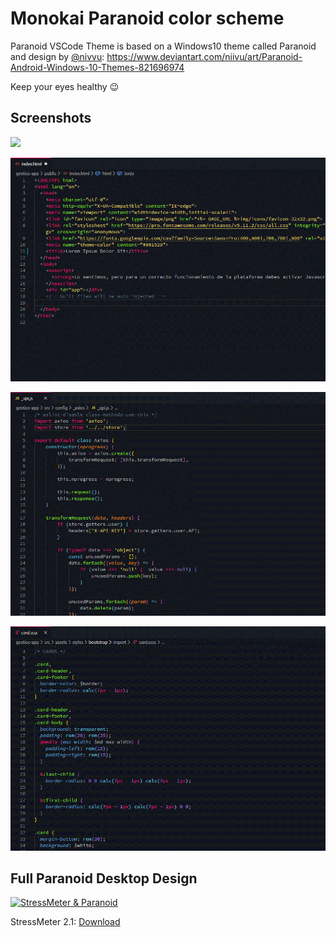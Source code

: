 # Monokai Paranoid color scheme

Paranoid VSCode Theme is based on a Windows10 theme called Paranoid and design by [@nivvu](https://www.deviantart.com/niivu): https://www.deviantart.com/niivu/art/Paranoid-Android-Windows-10-Themes-821696974

Keep your eyes healthy 😉

## Screenshots
![](https://i.gyazo.com/54eaa850ceb9325d1162b3f5070478d0.png)

![](https://github.com/50l3r/paranoid-vscode-theme/blob/master/images/html.png?raw=true)

![](https://github.com/50l3r/paranoid-vscode-theme/blob/master/images/js.png?raw=true)

![](https://github.com/50l3r/paranoid-vscode-theme/blob/master/images/scss.png?raw=true)

## Full Paranoid Desktop Design

[![StressMeter & Paranoid](https://i.gyazo.com/0c07da786c24c970a5e9b669d290fc88.gif)](https://gyazo.com/0c07da786c24c970a5e9b669d290fc88)

StressMeter 2.1: [Download](https://www.deviantart.com/500l3r/art/Stress-Meter-2-1-837832058?ga_submit_new=10%3A1586872045)
